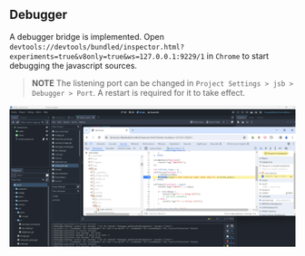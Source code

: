 
## Debugger

A debugger bridge is implemented.
Open `devtools://devtools/bundled/inspector.html?experiments=true&v8only=true&ws=127.0.0.1:9229/1` in `Chrome` to start debugging the javascript sources.

> **NOTE** The listening port can be changed in `Project Settings > jsb > Debugger > Port`. A restart is required for it to take effect.

![20240319122550.png](./assets/20240319122550.png)

